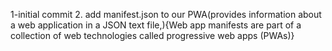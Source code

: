 1-initial commit
2. add manifest.json to our PWA(provides information about a web application in a JSON text file,){Web app manifests are part of a collection of web technologies called progressive web apps (PWAs)}